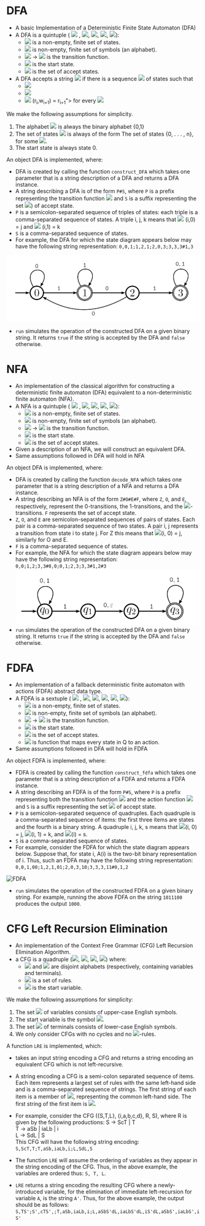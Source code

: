 # DFA
* A basic Implementation of a Deterministic Finite State Automaton (DFA)
* A DFA is a quintuple ( <img src="https://render.githubusercontent.com/render/math?math=Q"> , <img src="https://render.githubusercontent.com/render/math?math=\Sigma">, <img src="https://render.githubusercontent.com/render/math?math=\delta">, <img src="https://render.githubusercontent.com/render/math?math=q_0">, <img src="https://render.githubusercontent.com/render/math?math=F">): 
  * <img src="https://render.githubusercontent.com/render/math?math=Q"> is a non-empty, finite set of states. 
  * <img src="https://render.githubusercontent.com/render/math?math=\Sigma"> is non-empty, finite set of symbols (an alphabet).
  * <img src="https://render.githubusercontent.com/render/math?math=\delta : Q \times \Sigma"> &#8594; <img src="https://render.githubusercontent.com/render/math?math=Q"> is the transition function.
  * <img src="https://render.githubusercontent.com/render/math?math=q_0 \in Q"> is the start state.
  * <img src="https://render.githubusercontent.com/render/math?math=F \in Q"> is the set of accept states. 
* A DFA accepts a string <img src="https://render.githubusercontent.com/render/math?math=w = w_1 w_2 ... w_n \in \Sigma^*"> if there is a sequence <img src="https://render.githubusercontent.com/render/math?math=r_0, r_1, ..., r_n"> of states such that 
  * <img src="https://render.githubusercontent.com/render/math?math=r_0 = q_0">
  * <img src="https://render.githubusercontent.com/render/math?math=r_n \in F">
  *  <img src="https://render.githubusercontent.com/render/math?math=\delta"> (r<sub>i</sub>,w<sub>i+1</sub>) = r<sub>i+1</sub>"> for every <img src="https://render.githubusercontent.com/render/math?math=0 <= i < n">

We make the following assumptions for simplicity.
1. The alphabet <img src="https://render.githubusercontent.com/render/math?math=\Sigma"> is always the binary alphabet {0,1}
2. The set of states <img src="https://render.githubusercontent.com/render/math?math=Q"> is always of the form The set of states {0, . . . , n}, for some <img src="https://render.githubusercontent.com/render/math?math=n \in N">.
3. The start state is always state 0.

An object DFA is implemented, where:
* DFA is created by calling the function `construct_DFA` which takes one parameter that is a string description of a DFA and returns a DFA instance.
* A string describing a DFA is of the form `P#S`, where `P` is a prefix representing the transition function <img src="https://render.githubusercontent.com/render/math?math=\delta"> and `S` is a suffix representing the set <img src="https://render.githubusercontent.com/render/math?math=F">) of accept state.
* `P` is a semicolon-separated sequence of triples of states: each triple is a comma-separated sequence of states. 
A triple i, j, k means that <img src="https://render.githubusercontent.com/render/math?math=\delta"> (i,0) = j and <img src="https://render.githubusercontent.com/render/math?math=\delta">  (i,1) = k
* `S` is a comma-separated sequence of states.
* For example, the DFA for which the state diagram appears below may have the following
string representation: `0,0,1;1,2,1;2,0,3;3,3,3#1,3`

![DFA](https://github.com/maggieezzat/Automaton-Theory/blob/master/DFA_Python/dfa%20diagram.PNG)

* `run` simulates the operation of the constructed DFA on a given binary string. It returns `true` if the string is accepted by the DFA and `false` otherwise.


# NFA

* An implementation of the classical algorithm for constructing a deterministic finite automaton (DFA) equivalent to a non-deterministic finite automaton (NFA).
* A NFA is a quintuple  ( <img src="https://render.githubusercontent.com/render/math?math=Q"> , <img src="https://render.githubusercontent.com/render/math?math=\Sigma">, <img src="https://render.githubusercontent.com/render/math?math=\delta">, <img src="https://render.githubusercontent.com/render/math?math=q_0">, <img src="https://render.githubusercontent.com/render/math?math=F">):
  * <img src="https://render.githubusercontent.com/render/math?math=Q"> is a non-empty, finite set of states. 
  * <img src="https://render.githubusercontent.com/render/math?math=\Sigma"> is non-empty, finite set of symbols (an alphabet).
  * <img src="https://render.githubusercontent.com/render/math?math=\delta : Q \times {\Sigma \cup \epsilon} "> &#8594; <img src="https://render.githubusercontent.com/render/math?math=P(Q)"> is the transition function.
  * <img src="https://render.githubusercontent.com/render/math?math=q_0 \in Q"> is the start state.
  * <img src="https://render.githubusercontent.com/render/math?math=F \in Q"> is the set of accept states. 
* Given a description of an NFA, we will construct an equivalent DFA.
* Same assumptions followed in DFA will hold in NFA

An object DFA is implemented, where:
* DFA is created by calling the function `decode_NFA` which takes one parameter that is a string description of a NFA and returns a DFA instance.
* A string describing an NFA is of the form `Z#O#E#F`, where `Z`, `O`, and `E`, respectively, represent the 0-transitions, the 1-transitions, and the <img src="https://render.githubusercontent.com/render/math?math=\epsilon">-transitions. `F` represents the set of accept state.
* `Z`, `O`, and `E` are semicolon-separated sequences of pairs of states. Each pair is a comma-separated sequence of two states. A pair i, j represents a transition from state i to state j. For Z this means that <img src="https://render.githubusercontent.com/render/math?math=\delta">(i, 0) = j, similarly for O and E.
* `F` is a comma-separated sequence of states.
* For example, the NFA for which the state diagram appears below may have the following string representation: `0,0;1,2;3,3#0,0;0,1;2,3;3,3#1,2#3`
![NFA](https://github.com/maggieezzat/Automaton-Theory/blob/master/NFA/nfa.PNG)
* `run` simulates the operation of the constructed DFA on a given binary string. It returns `true` if the string is accepted by the DFA and `false` otherwise.


# FDFA

* An implementation of a fallback deterministic finite automaton with actions (FDFA) abstract data type. 
* A FDFA is a sextuple  ( <img src="https://render.githubusercontent.com/render/math?math=Q"> , <img src="https://render.githubusercontent.com/render/math?math=\Sigma">, <img src="https://render.githubusercontent.com/render/math?math=\delta">, <img src="https://render.githubusercontent.com/render/math?math=q_0">, <img src="https://render.githubusercontent.com/render/math?math=F">, <img src="https://render.githubusercontent.com/render/math?math=A">): 
  * <img src="https://render.githubusercontent.com/render/math?math=Q"> is a non-empty, finite set of states. 
  * <img src="https://render.githubusercontent.com/render/math?math=\Sigma"> is non-empty, finite set of symbols (an alphabet).
  * <img src="https://render.githubusercontent.com/render/math?math=\delta : Q \times \Sigma"> &#8594; <img src="https://render.githubusercontent.com/render/math?math=Q"> is the transition function.
  * <img src="https://render.githubusercontent.com/render/math?math=q_0 \in Q"> is the start state.
  * <img src="https://render.githubusercontent.com/render/math?math=F \in Q"> is the set of accept states. 
  * <img src="https://render.githubusercontent.com/render/math?math=A"> is function that maps every state in Q to an action. 
* Same assumptions followed in DFA will hold in FDFA

An object FDFA is implemented, where:
* FDFA is created by calling the function `construct_fdfa` which takes one parameter that is a string description of a FDFA and returns a FDFA instance.
* A string describing an FDFA is of the form `P#S`, where `P` is a prefix representing both the transition function <img src="https://render.githubusercontent.com/render/math?math=\delta"> and the action function <img src="https://render.githubusercontent.com/render/math?math=A"> and `S` is a suffix representing the set <img src="https://render.githubusercontent.com/render/math?math=F"> of accept state.
* `P` is a semicolon-separated sequence of quadruples. Each quadruple is a comma-separated sequence of items: the first three items are states and the fourth is a binary string. A quadruple i, j, k, s means that <img src="https://render.githubusercontent.com/render/math?math=\delta">(i, 0) = j, <img src="https://render.githubusercontent.com/render/math?math=\delta">(i, 1) = k, and <img src="https://render.githubusercontent.com/render/math?math=A">(i) = s.
* `S` is a comma-separated sequence of states.
* For example, consider the FDFA for which the state diagram appears below. Suppose
that, for state i, A(i) is the two-bit binary representation of i. Thus, such an FDFA may have the following string representation: `0,0,1,00;1,2,1,01;2,0,3,10;3,3,3,11#0,1,2`

![FDFA](https://github.com/maggieezzat/DFA/blob/master/FDFA/fdfa.PNG)

* `run` simulates the operation of the constructed FDFA on a given binary string. For example, running the above FDFA on the string `1011100` produces the output `1000`.

# CFG Left Recursion Elimination

* An implementation of the Context Free Grammar (CFG) Left Recursion Elimination Algorithm.
* a CFG is a quadruple (<img src="https://render.githubusercontent.com/render/math?math=V">, <img src="https://render.githubusercontent.com/render/math?math=\Sigma">, <img src="https://render.githubusercontent.com/render/math?math=R">, <img src="https://render.githubusercontent.com/render/math?math=S">)
where:
  * <img src="https://render.githubusercontent.com/render/math?math=V"> and <img src="https://render.githubusercontent.com/render/math?math=\Sigma"> are disjoint alphabets (respectively, containing variables and terminals).
  * <img src="https://render.githubusercontent.com/render/math?math=R \subset V \times (V \cup \Sigma)^*"> is a set of rules.
  * <img src="https://render.githubusercontent.com/render/math?math=S \in V"> is the start variable.

We make the following assumptions for simplicity:
1. The set <img src="https://render.githubusercontent.com/render/math?math=V"> of variables consists of upper-case English symbols.
2. The start variable is the symbol <img src="https://render.githubusercontent.com/render/math?math=S">.
3. The set <img src="https://render.githubusercontent.com/render/math?math=\Sigma"> of terminals consists of lower-case English symbols.
4. We only consider CFGs with no cycles and no <img src="https://render.githubusercontent.com/render/math?math=\epsilon">-rules.

A function `LRE` is implemented, which:
* takes an input string encoding a CFG and returns a string encoding an equivalent CFG which is not left-recursive.
* A string encoding a CFG is a semi-colon separated sequence of items. Each item represents a largest set of rules with the same left-hand side and is a comma-separated sequence of strings. The first string of each item is a member of <img src="https://render.githubusercontent.com/render/math?math=V">, representing the common left-hand side. The first string of the first item is <img src="https://render.githubusercontent.com/render/math?math=S">.
* For example, consider the CFG ({S,T,L}, {i,a,b,c,d}, R, S), where R is given by the
following productions:
S &#8594; ScT | T      
T &#8594; aSb | iaLb | i      
L &#8594; SdL | S     
This CFG will have the following string encoding: `S,ScT,T;T,aSb,iaLb,i;L,SdL,S`

* The function `LRE` will assume the ordering of variables as they appear in the string encoding of the CFG. Thus, in the above example, the variables are ordered thus: `S, T, L`.
* `LRE` returns a string encoding the resulting CFG where a newly-introduced variable, for the elimination of immediate left-recursion for variable `A`, is the string `A'`. Thus, for the above example, the output should be as follows: `S,TS';S',cTS',;T,aSb,iaLb,i;L,aSbS'dL,iaLbS'dL,iS'dL,aSbS',iaLbS',iS'`
